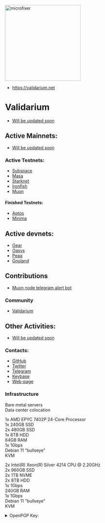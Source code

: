 <img src="https://user-images.githubusercontent.com/105043376/181043484-d90c5f05-20f0-457e-86a7-5897e3b6bc46.png" alt="microfixer" width="250" height="250">



   - https://validarium.net

# Validarium
- [Will be updated soon]()

## Active Mainnets:
- [Will be updated soon]()

### Active Testnets:
- [Subspace]()
- [Masa]()
- [Starknet]()
- [Ironfish]()
- [Muon]()

#### Finished Testnets:
- [Aptos]()
- [Minima]()

## Active devnets:
- [Gear]()
- [Oasys]()
- [Peaq]()
- [Gnoland]()

## Contributions 
- [Muon node telegram alert bot](http://t.me/Muon_node_status_alert_bot)

### Community
- [Validarium](https://validarium.net)

## Other Activities:
- [Will be updated soon]()

### Contacts:
- [GitHub](https://github.com/microfixer)
- [Twitter](https://twitter.com/microdevops)
- [Telegram](https://t.me/microfixer)
- [Keybase](https://keybase.io/validarium)
- [Web-page](https://validarium.net)

### Infrastructure

 Bare metal servers  
 Data center colocation  

  1x AMD EPYC 7402P 24-Core Processor  
  1x 240GB SSD  
  2x 480GB SSD  
  1x 8TB HDD  
  64GB RAM  
  1x 1Gbps  
  Debian 11 "bullseye"  
  KVM  
 
  2x Intel(R) Xeon(R) Silver 4214 CPU @ 2.20GHz  
  2x 960GB SSD  
  2x 1TB NVME  
  2x 8TB HDD  
  1x 1Gbps  
  240GB RAM  
  1x 1Gbps  
  Debian 11 "bullseye"  
  KVM  

<details>
  <summary>OpenPGP Key:</summary>
  
```
-----BEGIN PGP PUBLIC KEY BLOCK-----

xsFNBGLgRi0BEAC+Ui4pxiXJL59tcMioWx0oiWuwWTyP0uM5EEPNHHxWcCCZ6aR8
VEN/0QHop1o48bdNfe//6SATwlY4dxz7wkJWGEqmhoN1JBpvvtNPvrLJ4V2u1NjV
f8QGnL7FbhUBTQNSGVVPBE/SIDlW8urKmxFC4KmpxLvGmAsyaQFEzaZuJELQLSNg
BZiObfZAxDEgW0kmQOgLBgnl5fS/sBNBEt9sBuE/h5ooN3BjWVp/maxsaoybyfHj
vmbSi8FSxRqapZbcLKxZcAQiZ4B+FDdr+cLNTy9ekF282Tb+frmu+q79HsSaT++H
/Nob7YjTTRfGDrZmWX3+acMS4oTswHHHHNajsEmpc+NHci61BqPnl/WDFWl5SzyY
iaiZc+kmSRJFH/lSNOh6wKZK1LbcedVC8A14xVUKmX70bk4mbYMS1ytvAzk9KaAJ
841fqm8HFg4BmYIFWZpiG9/C6Dd4cky2B+YZAV1Jhbw93nTkFyEmN3R9+WJ33TBb
eM8JYnrpe7xX2OoSLgejWLjNDO45VFUTFd5U+VujeVzRzkSFdwaeh2w3Ma1aZi4Q
28Enix8y/OWCxcnOmGP/usruZgbTyknts4/ahFdX7iAIY+VvzAbY0/VPQTWtc5NX
nldzkV6GY8eO5BYGiNWiwb5Cbg7njxMBlwJ9sy/duvCAn8k6XzPI3eBZ7QARAQAB
zShWYWxpZGFyaXVtIDxtaWNyb2ZpeGVyLmRldm9wc0BnbWFpbC5jb20+wsF0BBMB
CgAeBQJi4EYtAhsDAwsJBwMVCggCHgECF4ADFgIBAhkBAAoJEJuB94V8FCLptGUQ
AIuduVKZcyNMWkIpnPabtLdSkprYnn+U23LnCh+YV2tEFoGoRVLfvBxlhd0FcaLk
NvRMOlYW4aS0Pc3uXGlpVA/gthxG2MgSpU/dCbyq+w7dmdMeduE8jRQq9m70GvXW
35UTfjvZJCI7egmiiwIcuWlTW3bv2IsPOBtFIreZDqVYBVp9p/d+UHVzIc7D+/Ag
ykUpc3D12idF0IJleGpB1WcOgU8KgiP7Og6YHa9ACM5NCZ1vUrPnsl7Z9uB9G85G
FBUQsGJNK+g+FtVmUsL/WQkdXDRmCEQqK0cn9Rs9raSqqqODupnhayYRKSVn/mPD
2/6qqw88ZzOghheVG++kRuilVoKMMfO7sSkLp7nl+5TKfZJ+o0tj2GCgdwQtd2Y+
QdTQWnGjd6qmVjmZzpJF/L9e+ECsJ5M5yVCJ81HKVdCfQcbcgzPbKv+zgdn/4qly
OQexDaXQb/3MQeHEQOlirOR+ZM1rz/eHlKTDUkaSfnHqr4Q26NDWwtrPNBStp3iS
MYRv/kmwzDXJY/ET7hC6W9ZL4liiB0OrvoFV5WuIfGrClTENVMLPCK8DF1Mr676i
vqYOb51KPekz36soolp470k635wwyfoy8giEJVJ5mzIBGflbMIWPO7+Ba5LlFAZV
NLmjrkgCkLy88o7kXHTm7jCJ8FdSoXBTOFiVZIJpoxI2zsBNBGLgRi0BCADJZJ7w
OHJJozWKNUJtowbFZMEXUxZk+b6fPDaviHpGFwDg/hhaq0AkSp9T/0iV9neERTrH
7Znl/N/UxwlPGEpeOlxUtudNHqJShqcvK8LhT1C19GsZf0sz9/oviFrylypwkuAy
2lxgex27S3llQIPNHfG0XvHzrIjVxzuwxrXRCbEA3e+D4Puwu30XzhiZN6w+4Kg5
UqVxXB6iqS8PCITGxzf+w8ZYTUP9rf5wdfuHBRUpTPz1yalDe53icZNf/5pOvhor
yMFEL9OZUOpSB19fje2jrRyI/1thyO8yJqFa4FAguSQQdkqL6/z+Femui7jyu/cz
ON457YVhC4ZOrxsVABEBAAHCwoQEGAEKAA8FAmLgRi0FCQ8JnAACGwwBKQkQm4H3
hXwUIunAXSAEGQEKAAYFAmLgRi0ACgkQsv4M1djoF/H1lQf+KhSrwZhtjVvvqV6d
ljUuJhUQudmUY2p9STzygX/rTnWd0mPEm12pAnUjRAGT6mpBcniCEr+qIVOTvgjW
MKmPqeg05KpQo/al/yNzgPQwIHIntK961vemHI6W+AgM82dRwHee3dGZThKyLcU8
peiehiVJWJoZQUAgYxY+mDdCuyeyBRE/3mfUozrv+nOXtsqZf5fxmrQGKDPHV9Te
c7CWfBhGPG7vFhdIVHxkhGGOSrMHjWKidpM23quT2MmZH+rxKXBZzAEhvbR+PK0B
K05IN0i24g6lqglKMp/BG16TrCITCq9B23tb4ydsmpzluVyluf2rqtKI61kEbvPh
aFGZg5tjD/9VdXOTYcO1Au++OtLgfBcVmXjmQiuJ+xwVLWHSFcLQVRg3o292nilx
WD0AGy4d5owVjF2YEv556xHCqIWvyXp5aZ66W/3fAdOZ8lCqqiit7fdhvRj+LItz
3SqGuovTWqYQPWi1E130sNG7wmwO7Hl3IlhlHZAC4T5s7OIk0Nk4JvamX2OLaOM3
5LbUFcAsIqNwH6rRmUWP++QhdIwZqypntAMCW9O5ETo1Nwci/0i6/y099tkBMC/d
NKx0wD/8z/jutBWEEz8g/3SJopoZdWewHGJvGcAvBOUnhU5PdU2UmQ//tqSunfdj
IIMBQB2TpM9zGd4slFIqTh4Ps7o/V5r2ErO1NnMhGm9l+n3WfAnkALgkuekJFt30
V/h72/dqjd1u/bmz/z08FDKk5FbrZbZjWM6K6kRjWsiiS25ZaC0UxxfwoF/hxJ92
Kn7LVUvkTNMEejWSHQXlEDw2W76qOAM1zAlWTKQ52jGA+5Fgq2sSRqUfTYKSZJiJ
7BE50wKmLm1meYNt3xcC0iMBZ2upOsCliLUCf79nS1/LkOhbKwadMXZhIqzzIdZV
bLBiz3lJy5knjpbHM58uqAQyf23P+gcgW8+j4gklk6lzpAn213Po36aFJYIOCi+y
OXJ9QgzuT9WK+/qtZWQnoKjgKH5Zy5Y5vv8tAh/VVXe7YyP6c2QdR87ATQRi4EYt
AQgA4f+rOlafWnaYrJ1wHmde/e9s+Qisu8zVaPcfpHfHv+/q75xFkt1irlRMNbGa
fL1XQkZu3zYHcueQ2sQIWyUVOMyCl4lvwgtSfU86BbBZ50bantNiBaENWyHo6627
wvTNZ4YS2mrm+zuB3ihy7pLIJrsskSDVhFP3G8UOExzIgteE8WHF3fAsv58rXhaa
AGWRUYO9s2L+RopnHomd9Mhs/hnNpbS/Lq6QuCYK+nzsfCZWLyTSTXtvX7Ml8CRP
qKtCXcQ3/DATm8y1XD9jNKBsyM27R+DMe9QBun2gPVW2kD1y4zuO9gHJnsXuoHSh
IDnyCLXPAznLZLhPi1oWcSz1/wARAQABwsKDBBgBCgAPBQJi4EYtBQkPCZwAAhsi
ASkJEJuB94V8FCLpwF0gBBkBCgAGBQJi4EYtAAoJEJHaicUE8EXrEuEH/0yomrBA
AgCq+Ns1IZ+LmlBELaTCU5h7TUzhS/7wnyYlUMA/vMdu92jFeDyDp47/jM8MXmYq
YtNJCuM9KY5VX4HwW+fQLBYLNv8fpVT1vFXCFbuiUcM2nYmVjomWYSaiw3hmYXaW
ENwMEXp//NBIb9ge0vksF4CMidFuZE853CCydSSWzMZMhLxkmOQ6MvTkGBX6zqCS
DTSJr42YinI0Y+RviDaaBnQEjBKcacn02c1PA/yLKQRZSyze7qVYAV9WfOKHZmtz
C0pS7lQ8j2ENffZnJigjxOGZ9JVOnjuwfTnZJqWpnPyyuiGcrJ0hVCzICM742L9Q
2Onzu1LLuv4C2h0ijQ/4liwbJBT94C+i6BNJUhcpjNdjJA7d8M8ZspLgrkvB5Gj6
1B2pclxCYTNUUOVxOHzig/cyRluSVYrMvCdu61aynwSXlsErG7GVVdDy3Me3q9u3
xoZdE3eLzntokg7yOjP9QBO0LWObLqN9jOjMbb6Ubv39zsI+UKkFmuL4ukHt/Ms2
uNqerCBPYnqmCSOdfy2f3oW8XothFaOZ+rDh6tfWFbUgbC9FSl8prHkfZkjpG28z
iB5IKjSUtTH+B/wExRk0LOTMWp4Kx+W7e6txpr/eJTuW79a7nCsSqMkXrT0KZjvI
YfP09dkPUom/ijJH5N76LiSPR+mPY2RT+Ssh/af7o7asW5i+PKx0lVbDnL/3Qgu0
hXAZeH3+jSWIpEPcyGhRABQiwHbs5ZWiZes8HmuLGJRUFVZpJHrZh7vch6qJP/xs
ETXcegbcZsvdzp6fGaBY8FEeal/OIGUOvliJ1+ajrJ3vjr85be45YMFXO2JhKynB
BQBnMJm2WJ5x61uwLfe01h63RbbpZwbFMMsKfwbDN5Po9iBaziSknsN1WF5VZXOR
WjBhPz17IBptTPJvq65aggpldYXoH098fMlh7cJ728cs2djTmFXiaP22WPOiZT/3
qZ13Jw4LXg48+JAqPk6vu1Zo+RDL3qbrd2b4/R0jbA/nOVib28fZhcjXUQ2TBw==
=MiSa
-----END PGP PUBLIC KEY BLOCK-----
```

## OpenPGP Fingerprint:
```
64B6 3B0B 26A7 F5C2 4A6D BB1C 9B81 F785 7C14 22E9
```
</details>
